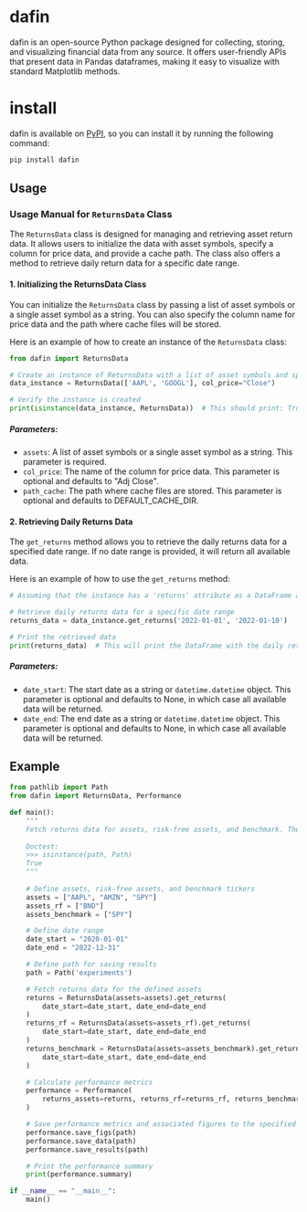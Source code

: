 # dafin
dafin is an open-source Python package designed for collecting, storing, and visualizing financial data from any source. It offers user-friendly APIs that present data in Pandas dataframes, making it easy to visualize with standard Matplotlib methods. 

# install

dafin is available on [PyPI](https://pypi.org/), so you can install it by running the following command:

```bash
pip install dafin
```

## Usage

### Usage Manual for `ReturnsData` Class

The `ReturnsData` class is designed for managing and retrieving asset return data. It allows users to initialize the data with asset symbols, specify a column for price data, and provide a cache path. The class also offers a method to retrieve daily return data for a specific date range.

#### 1. Initializing the ReturnsData Class

You can initialize the `ReturnsData` class by passing a list of asset symbols or a single asset symbol as a string. You can also specify the column name for price data and the path where cache files will be stored.

Here is an example of how to create an instance of the `ReturnsData` class:

```python
from dafin import ReturnsData

# Create an instance of ReturnsData with a list of asset symbols and specify the column for price data
data_instance = ReturnsData(['AAPL', 'GOOGL'], col_price="Close")

# Verify the instance is created
print(isinstance(data_instance, ReturnsData))  # This should print: True
```

##### Parameters:

- `assets`: A list of asset symbols or a single asset symbol as a string. This parameter is required.
- `col_price`: The name of the column for price data. This parameter is optional and defaults to "Adj Close".
- `path_cache`: The path where cache files are stored. This parameter is optional and defaults to DEFAULT_CACHE_DIR.

#### 2. Retrieving Daily Returns Data

The `get_returns` method allows you to retrieve the daily returns data for a specified date range. If no date range is provided, it will return all available data.

Here is an example of how to use the `get_returns` method:

```python
# Assuming that the instance has a 'returns' attribute as a DataFrame and the 'normalize_date' function is defined

# Retrieve daily returns data for a specific date range
returns_data = data_instance.get_returns('2022-01-01', '2022-01-10')

# Print the retrieved data
print(returns_data)  # This will print the DataFrame with the daily returns data between '2022-01-01' and '2022-01-10'
```

##### Parameters:

- `date_start`: The start date as a string or `datetime.datetime` object. This parameter is optional and defaults to None, in which case all available data will be returned.
- `date_end`: The end date as a string or `datetime.datetime` object. This parameter is optional and defaults to None, in which case all available data will be returned.

## Example

```python
from pathlib import Path
from dafin import ReturnsData, Performance

def main():
    """
    Fetch returns data for assets, risk-free assets, and benchmark. Then compute and print the performance summary.
    
    Doctest:
    >>> isinstance(path, Path)
    True
    """
    
    # Define assets, risk-free assets, and benchmark tickers
    assets = ["AAPL", "AMZN", "SPY"]
    assets_rf = ["BND"]
    assets_benchmark = ["SPY"]

    # Define date range
    date_start = "2020-01-01"
    date_end = "2022-12-31"

    # Define path for saving results
    path = Path('experiments')

    # Fetch returns data for the defined assets
    returns = ReturnsData(assets=assets).get_returns(
        date_start=date_start, date_end=date_end
    )
    returns_rf = ReturnsData(assets=assets_rf).get_returns(
        date_start=date_start, date_end=date_end
    )
    returns_benchmark = ReturnsData(assets=assets_benchmark).get_returns(
        date_start=date_start, date_end=date_end
    )

    # Calculate performance metrics
    performance = Performance(
        returns_assets=returns, returns_rf=returns_rf, returns_benchmark=returns_benchmark
    )

    # Save performance metrics and associated figures to the specified path
    performance.save_figs(path)
    performance.save_data(path)
    performance.save_results(path)

    # Print the performance summary
    print(performance.summary)

if __name__ == "__main__":
    main()
```
